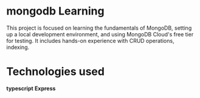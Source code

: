 # mongodb Learning
This project is focused on learning the fundamentals of MongoDB, setting up a local development environment, and using MongoDB Cloud's free tier for testing. It includes hands-on experience with CRUD operations, indexing.

# Technologies used
 **typescript**
 **Express**
 